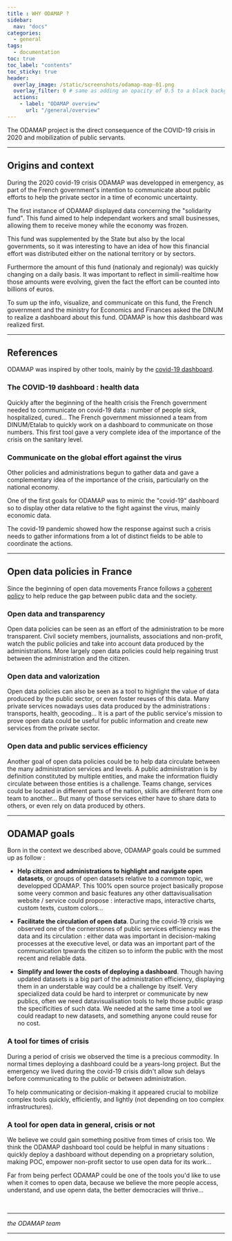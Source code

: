 ```yaml
---
title : WHY ODAMAP ?
sidebar:
  nav: "docs"
categories:
  - general
tags:
  - documentation
toc: true
toc_label: "contents"
toc_sticky: true
header:
  overlay_image: /static/screenshots/odamap-map-01.png
  overlay_filter: 0 # same as adding an opacity of 0.5 to a black background
  actions:
    - label: "ODAMAP overview"
      url: "/general/overview"
---
```


The ODAMAP project is the direct consequence of the COVID-19 crisis in 2020 and mobilization of public servants.

---

## Origins and context 

During the 2020 covid-19 crisis ODAMAP was developped in emergency, as part of the French government's intention to communicate about public efforts to help the private sector in a time of economic uncertainty.

The first instance of ODAMAP displayed data concerning the "solidarity fund". This fund aimed to help independant workers and small businesses, allowing them to receive money while the economy was frozen.

This fund was supplemented by the State but also by the local governments, so it was interesting to have an idea of how this financial effort was distributed either on the national territory or by sectors.

Furthermore the amount of this fund (nationaly and regionaly) was quickly changing on a daily basis. It was important to reflect in simili-realtime how those amounts were evolving, given the fact the effort can be counted into billions of euros.

To sum up the info, visualize, and communicate on this fund, the French government and the ministry for Economics and Finances asked the DINUM to realize a dashboard about this fund. ODAMAP is how this dashboard was realized first.

---------

## References

ODAMAP was inspired by other tools, mainly by the [covid-19 dashboard](https://dashboard.covid19.data.gouv.fr/vue-d-ensemble?location=FRA).

### The COVID-19 dashboard : health data

Quickly after the beginning of the health crisis the French government needed to communicate on covid-19 data : number of people sick, hospitalized, cured... The French government missionned a team from DINUM/Etalab to quickly work on a dashboard to communicate on those numbers. This first tool gave a very complete idea of the importance of the crisis on the sanitary level.

### Communicate on the global effort against the virus

Other policies and administrations begun to gather data and gave a complementary idea of the importance of the crisis, particularly on the national economy.

One of the first goals for ODAMAP was to mimic the "covid-19" dashboard so to display other data relative to the fight against the virus, mainly economic data.

The covid-19 pandemic showed how the response against such a crisis needs to gather informations from a lot of distinct fields to be able to coordinate the actions.

---- 

## Open data policies in France

Since the beginning of open data movements France follows a [coherent policy](https://fr.wikipedia.org/wiki/Etalab) to help reduce the gap between public data and the society.

### Open data and transparency

Open data policies can be seen as an effort of the administration to be more transparent. Civil society members, journalists, associations and non-profit, watch the public policies and take into account data produced by the administrations. More largely open data policies could help regaining trust between the administration and the citizen.

### Open data and valorization

Open data policies can also be seen as a tool to highlight the value of data produced by the public sector, or even foster reuses of this data. Many private services nowadays uses data produced by the administrations : transports, health, geocoding... It is a part of the public service's mission to prove open data could be useful for public information and create new services from the private sector.

### Open data and public services efficiency

Another goal of open data policies could be to help data circulate between the many administration services and levels. A public adminiistration is by definition constituted by multiple entities, and make the information fluidly circulate between those entities is a challenge. Teams change, services could be located in different parts of the nation, skills are different from one team to another... But many of those services either have to share data to others, or even rely on data produced by others.

-------

## ODAMAP goals

Born in the context we described above, ODAMAP goals could be summed up as follow : 

 - **Help citizen and administrations to highlight and navigate open datasets**, or groups of open datasets relative to a common topic, we developped ODAMAP. This 100% open source project basically propose some veery common and basic features any other dattavisualisation website / service could propose : interactive maps, interactive charts, custom texts, custom colors...

- **Facilitate the circulation of open data**. During the covid-19 crisis we observed one of the cornerstones of public services efficiency was the data and its circulation : either data was important in decision-making processes at the executive level, or data was an important part of the communication tpwards the citizen so to inform the public with the most recent and reliable data.

- **Simplify and lower the costs of deploying a dashboard**. Though having updated datasets is a big part of the administration efficiency, displaying them in an understable way could be a challenge by itself. Very specialized data could be hard to interpret or communicate by new publics, often we need datavisualisation tools to help those public grasp the specificities of such data. We needed at the same time a tool we could readapt to new datasets, and something anyone could reuse for no cost.

### A tool for times of crisis

During a period of crisis we observed the time is a precious commodity. In normal times deploying a dashboard could be a years-long project. But the emergency we lived during the covid-19 crisis didn't allow suh delays before communicating to the public or between administration.

To help communicating or decision-making it appeared crucial to mobilize complex tools quickly, efficiently, and lightly (not depending on too complex infrastructures).

### A tool for open data in general, crisis or not

We believe we could gain something positive from times of crisis too. We think the ODAMAP dashboard tool could be helpful in many situations : quickly deploy a dashboard without depending on a proprietary solution, making POC, empower non-profit sector to use open data for its work... 

Far from being perfect ODAMAP could be one of the tools you'd like to use when it comes to open data, because we believe the more people access, understand, and use openn data, the better democracies will thrive...  

<br>

-------
_the ODAMAP team_

---

<br>
<br>
